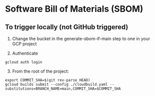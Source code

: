# Software Bill of Materials (SBOM)

## To trigger locally (not GitHub triggered)

1. Change the bucket in the generate-sbom-if-main step to one in your GCP project

2. Authenticate

```
gcloud auth login
```

3. From the root of the project:

```
export COMMIT_SHA=$(git rev-parse HEAD)
gcloud builds submit --config ./cloudbuild.yaml --substitutions=BRANCH_NAME=main,COMMIT_SHA=$COMMIT_SHA
```

